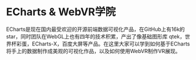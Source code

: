 # ECharts & WebVR学院

ECharts是现在国内最受欢迎的开源前端数据可视化产品，在GitHub上有16k的star，同时团队在WebGL上也有四年的技术积累，产出了像基础图形库 qtek，世界杯彩蛋，ECharts-X，百度大屏等产品。在这里大家可以学到如何基于ECharts将手上的数据制作成美观的可视化作品，以及如何使用WebVR制作VR展现。
